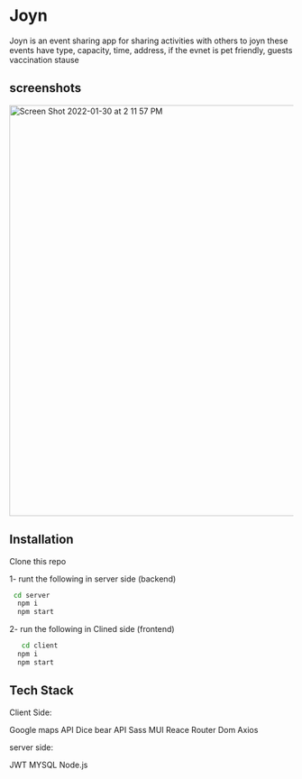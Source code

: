 # Joyn

Joyn is an event sharing app for sharing  activities with others to joyn these events have type, capacity, time, address, if the evnet is pet friendly, guests vaccination stause

## screenshots
<img width="729" alt="Screen Shot 2022-01-30 at 2 11 57 PM" src="https://user-images.githubusercontent.com/73395393/151727709-9bc5ed21-485b-452c-8c55-fc83a2756a18.png">

## Installation
Clone this repo

1- runt the following in server side (backend)

```bash
 cd server
  npm i
  npm start

```
2- run the following in Clined side (frontend)
```bash
   cd client
  npm i
  npm start
  ```

## Tech Stack
Client Side:

Google maps API
Dice bear API
Sass
MUI
Reace Router Dom
Axios

server side:

JWT
MYSQL
Node.js



